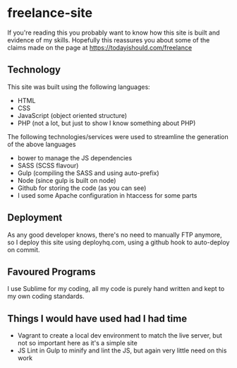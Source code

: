 # freelance-site

If you're reading this you probably want to know how this site is built and evidence of my skills.  Hopefully this reassures you about some of the claims made on the page at https://todayishould.com/freelance

## Technology

This site was built using the following languages:

* HTML
* CSS
* JavaScript (object oriented structure)
* PHP (not a lot, but just to show I know something about PHP)

The following technologies/services were used to streamline the generation of the above languages

* bower to manage the JS dependencies
* SASS (SCSS flavour)
* Gulp (compiling the SASS and using auto-prefix)
* Node (since gulp is built on node)
* Github for storing the code (as you can see)
* I used some Apache configuration in htaccess for some parts

## Deployment

As any good developer knows, there's no need to manually FTP anymore, so I deploy this site using deployhq.com, using a github hook to auto-deploy on commit.

## Favoured Programs

I use Sublime for my coding, all my code is purely hand written and kept to my own coding standards.

## Things I would have used had I had time

* Vagrant to create a local dev environment to match the live server, but not so important here as it's a simple site
* JS Lint in Gulp to minify and lint the JS, but again very little need on this work


